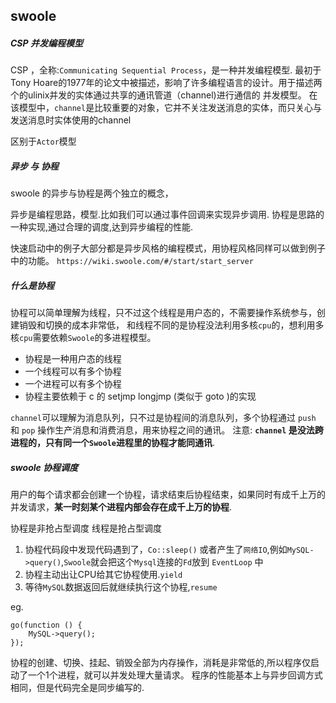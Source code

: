 ## swoole

##### CSP 并发编程模型

CSP ，全称:`Communicating Sequential Process`，是一种并发编程模型.
最初于Tony Hoare的1977年的论文中被描述，影响了许多编程语言的设计。用于描述两个的ulinix并发的实体通过共享的通讯管道（channel)进行通信的 并发模型。
在该模型中，`channel`是比较重要的对象，它并不关注发送消息的实体，而只关心与发送消息时实体使用的channel

区别于`Actor`模型

##### 异步 与 协程 

swoole 的异步与协程是两个独立的概念， 

异步是编程思路，模型.比如我们可以通过事件回调来实现异步调用.
协程是思路的一种实现,通过合理的调度,达到异步编程的性能.

快速启动中的例子大部分都是异步风格的编程模式，用协程风格同样可以做到例子中的功能。
`https://wiki.swoole.com/#/start/start_server`

##### 什么是协程

协程可以简单理解为线程，只不过这个线程是用户态的，不需要操作系统参与，创建销毁和切换的成本非常低，
和线程不同的是协程没法利用多核`cpu`的，想利用多核`cpu`需要依赖`Swoole`的多进程模型。

 - 协程是一种用户态的线程 
 - 一个线程可以有多个协程 
 - 一个进程可以有多个协程  
 - 协程主要依赖于 c 的 setjmp longjmp (类似于 goto )的实现

`channel`可以理解为消息队列，只不过是协程间的消息队列，多个协程通过 `push` 和 `pop` 操作生产消息和消费消息，用来协程之间的通讯。
注意: **`channel` 是没法跨进程的，只有同一个`Swoole`进程里的协程才能同通讯**.

##### swoole 协程调度

用户的每个请求都会创建一个协程，请求结束后协程结束，如果同时有成千上万的并发请求，**某一时刻某个进程内部会存在成千上万的协程**.

协程是非抢占型调度
线程是抢占型调度

 1. 协程代码段中发现代码遇到了，`Co::sleep()` 或者产生了`网络IO`,例如`MySQL->query()`,`Swoole`就会把这个`Mysql`连接的`Fd`放到 `EventLoop` 中
 1. 协程主动出让CPU给其它协程使用.`yield`
 1. 等待`MySQL`数据返回后就继续执行这个协程,`resume`

eg. 

    go(function () {
        MySQL->query(); 
    });

协程的创建、切换、挂起、销毁全部为内存操作，消耗是非常低的,所以程序仅启动了一个1个进程，就可以并发处理大量请求。
程序的性能基本上与异步回调方式相同，但是代码完全是同步编写的.

